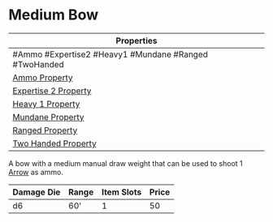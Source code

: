 # Medium Bow

| Properties                                                                 |
| -------------------------------------------------------------------------- |
| #Ammo #Expertise2 #Heavy1 #Mundane #Ranged #TwoHanded                      |
| [Ammo Property](../Weapon%20Properties/Ammo%20Property.md)                 |
| [Expertise 2 Property](../Weapon%20Properties/Expertise%20X%20Property.md) |
| [Heavy 1 Property](../Weapon%20Properties/Heavy%20X%20Property.md)         |
| [Mundane Property](../../../Material%20Properties/Mundane%20Property.md)   |
| [Ranged Property](../Weapon%20Properties/Ranged%20Property.md)             |
| [Two Handed Property](../Weapon%20Properties/Two%20Handed%20Property.md)   |

A bow with a medium manual draw weight that can be used to shoot 1 [Arrow](../Ammo/Arrow.md) as ammo.

| Damage Die | Range | Item Slots | Price |
| ---------- | ----- | ---------- | ----- |
| d6         | 60'   | 1          | 50    |
